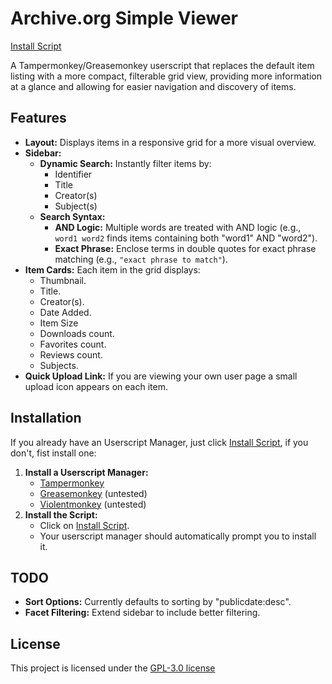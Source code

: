 # Archive.org Simple Viewer
[Install Script](https://github.com/FDrach/Archive.org-simple-viewer/raw/refs/heads/master/userPage.user.js)

A Tampermonkey/Greasemonkey userscript that replaces the default item listing with a more compact, filterable grid view, providing more information at a glance and allowing for easier navigation and discovery of items.

## Features

*   **Layout:** Displays items in a responsive grid for a more visual overview.
*   **Sidebar:**
    *   **Dynamic Search:** Instantly filter items by:
        *   Identifier
        *   Title
        *   Creator(s)
        *   Subject(s)
    *   **Search Syntax:**
        *   **AND Logic:** Multiple words are treated with AND logic (e.g., `word1 word2` finds items containing both "word1" AND "word2").
        *   **Exact Phrase:** Enclose terms in double quotes for exact phrase matching (e.g., `"exact phrase to match"`).
*   **Item Cards:** Each item in the grid displays:
    *   Thumbnail.
    *   Title.
    *   Creator(s).
    *   Date Added.
    *   Item Size
    *   Downloads count.
    *   Favorites count.
    *   Reviews count.
    *   Subjects.
*   **Quick Upload Link:** If you are viewing your own user page a small upload icon appears on each item.

## Installation
If you already have an Userscript Manager, just click [Install Script](https://github.com/FDrach/Archive.org-simple-viewer/raw/refs/heads/master/userPage.user.js), if you don't, fist install one:
1.  **Install a Userscript Manager:**
    *   [Tampermonkey](https://www.tampermonkey.net/)
    *   [Greasemonkey](https://addons.mozilla.org/en-US/firefox/addon/greasemonkey/) (untested)
    *   [Violentmonkey](https://violentmonkey.github.io/get-it/) (untested)
2.  **Install the Script:**
    *   Click on [Install Script](https://github.com/FDrach/Archive.org-simple-viewer/raw/refs/heads/master/userPage.user.js).
    *   Your userscript manager should automatically prompt you to install it.

## TODO

*   **Sort Options:** Currently defaults to sorting by "publicdate:desc".
*   **Facet Filtering:** Extend sidebar to include better filtering.

## License

This project is licensed under the [GPL-3.0 license](LICENSE)